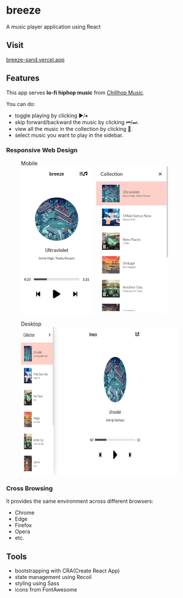 # breeze

A music player application using React

## Visit

[breeze-sand.vercel.app](https://breeze-sand.vercel.app)

## Features

This app serves **lo-fi hiphop music** from [Chillhop Music](https://chillhop.com/).

You can do:

- toggle playing by clicking ▶/⏸
- skip forward/backward the music by clicking ⏮/⏭.
- view all the music in the collection by clicking 🎵.
- select music you want to play in the sidebar.

### Responsive Web Design

<figure>
    <figcaption>Mobile</figcaption>
    <img src="/public/mobile1.png" height="400" alt="Mobile" style="margin-right: 5px;">
    <img src="/public/mobile2.png" height="400" alt="Mobile">
</figure>

<figure>
    <figcaption>Desktop</figcaption>
    <img src="/public/desktop.png" height="400" alt="Desktop">
</figure>

### Cross Browsing

It provides the same environment across different browsers:

- Chrome
- Edge
- Firefox
- Opera
- etc.

## Tools

- bootstrapping with CRA(Create React App)
- state management using Recoil
- styling using Sass
- icons from FontAwesome
